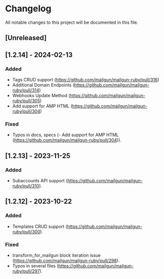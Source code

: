# Changelog

All notable changes to this project will be documented in this file.

## [Unreleased]

## [1.2.14] - 2024-02-13

### Added

- Tags CRUD support (https://github.com/mailgun/mailgun-ruby/pull/316)
- Additional Domain Endpoints (https://github.com/mailgun/mailgun-ruby/pull/314)
- Webhooks Update Method (https://github.com/mailgun/mailgun-ruby/pull/305)
- Add support for AMP HTML (https://github.com/mailgun/mailgun-ruby/pull/304)

### Fixed

- Typos in docs, specs (- Add support for AMP HTML (https://github.com/mailgun/mailgun-ruby/pull/304)).

## [1.2.13] - 2023-11-25

### Added

- Subaccounts API support (https://github.com/mailgun/mailgun-ruby/pull/310).

## [1.2.12] - 2023-10-22

### Added

- Templates CRUD support (https://github.com/mailgun/mailgun-ruby/pull/300).

### Fixed

- transform_for_mailgun block iteration issue (https://github.com/mailgun/mailgun-ruby/pull/298).
- Typos in several files (https://github.com/mailgun/mailgun-ruby/pull/297).
